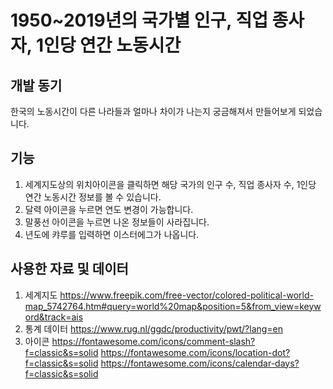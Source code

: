 # 1950~2019년의 국가별 인구, 직업 종사자, 1인당 연간 노동시간

## 개발 동기
한국의 노동시간이 다른 나라들과 얼마나 차이가 나는지 궁금해져서 만들어보게 되었습니다.

## 기능
1. 세계지도상의 위치아이콘을 클릭하면 해당 국가의 인구 수, 직업 종사자 수, 1인당 연간 노동시간 정보를 볼 수 있습니다.
2. 달력 아이콘을 누르면 연도 변경이 가능합니다.
3. 말풍선 아이콘을 누르면 나온 정보들이 사라집니다.
4. 년도에 캬루를 입력하면 이스터에그가 나옵니다.

## 사용한 자료 및 데이터
1. 세계지도 https://www.freepik.com/free-vector/colored-political-world-map_5742764.htm#query=world%20map&position=5&from_view=keyword&track=ais
2. 통계 데이터 https://www.rug.nl/ggdc/productivity/pwt/?lang=en
3. 아이콘 https://fontawesome.com/icons/comment-slash?f=classic&s=solid
https://fontawesome.com/icons/location-dot?f=classic&s=solid
https://fontawesome.com/icons/calendar-days?f=classic&s=solid
